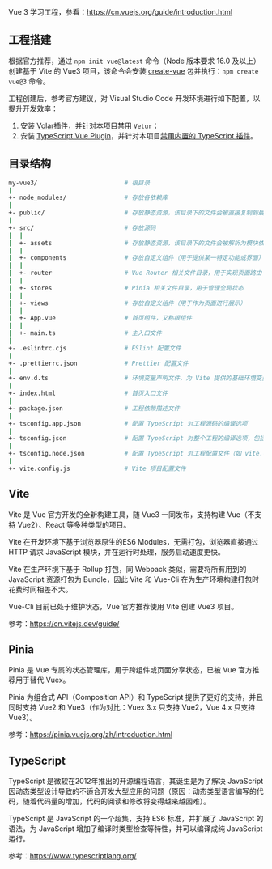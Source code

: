 Vue 3 学习工程，参看：https://cn.vuejs.org/guide/introduction.html

## 工程搭建

根据官方推荐，通过 `npm init vue@latest` 命令（Node 版本要求 16.0 及以上）创建基于 Vite 的 Vue3 项目，该命令会安装 [create-vue](https://www.npmjs.com/package/create-vue) 包并执行：`npm create vue@3` 命令。

工程创建后，参考官方建议，对 Visual Studio Code 开发环境进行如下配置，以提升开发效率：
1. 安装 [Volar](https://marketplace.visualstudio.com/items?itemName=Vue.volar)插件，并针对本项目禁用 `Vetur`；
2. 安装 [TypeScript Vue Plugin](https://marketplace.visualstudio.com/items?itemName=Vue.vscode-typescript-vue-plugin)，并针对本项目[禁用内置的 TypeScript 插件](https://cn.vuejs.org/guide/typescript/overview.html#volar-takeover-mode)。

## 目录结构
```sh
my-vue3/                        # 根目录
|
+- node_modules/                # 存放各依赖库
|
+- public/                      # 存放静态资源，该目录下的文件会被直接复制到最终的打包文件中，引用时需使用绝对路径
|
+- src/                         # 存放源码
|  |
|  +- assets                    # 存放静态资源，该目录下的文件会被解析为模块依赖，通过相对路径引用
|  |
|  +- components                # 存放自定义组件（用于提供某一特定功能或界面）
|  |
|  +- router                    # Vue Router 相关文件目录，用于实现页面路由
|  |
|  +- stores                    # Pinia 相关文件目录，用于管理全局状态
|  |
|  +- views                     # 存放自定义组件（用于作为页面进行展示）
|  |
|  +- App.vue                   # 首页组件，又称根组件
|  |
|  +- main.ts                   # 主入口文件
|
+- .eslintrc.cjs                # ESlint 配置文件
|
+- .prettierrc.json             # Prettier 配置文件
|
+- env.d.ts                     # 环境变量声明文件，为 Vite 提供的基础环境变量和开发者自定义的环境变量提供类型信息，用于智能提示和类型检查
|
+- index.html                   # 首页入口文件
|
+- package.json                 # 工程依赖描述文件
|
+- tsconfig.app.json            # 配置 TypeScript 对工程源码的编译选项
|
+- tsconfig.json                # 配置 TypeScript 对整个工程的编译选项，包括 tsconfig.app.json 和 tsconfig.node.json  
|
+- tsconfig.node.json           # 配置 TypeScript 对工程配置文件（如 vite.config.ts）的编译选项
|
+- vite.config.js               # Vite 项目配置文件
```

## Vite

Vite 是 Vue 官方开发的全新构建工具，随 Vue3 一同发布，支持构建 Vue（不支持 Vue2）、React 等多种类型的项目。

Vite 在开发环境下基于浏览器原生的ES6 Modules，无需打包，浏览器直接通过 HTTP 请求 JavaScript 模块，并在运行时处理，服务启动速度更快。

Vite 在生产环境下基于 Rollup 打包，同 Webpack 类似，需要将所有用到的 JavaScript 资源打包为 Bundle，因此 Vite 和 Vue-Cli 在为生产环境构建打包时花费时间相差不大。

Vue-Cli 目前已处于维护状态，Vue 官方推荐使用 Vite 创建 Vue3 项目。

参考：https://cn.vitejs.dev/guide/

## Pinia

Pinia 是 Vue 专属的状态管理库，用于跨组件或页面分享状态，已被 Vue 官方推荐用于替代 Vuex。

Pinia 为组合式 API（Composition API）和 TypeScript 提供了更好的支持，并且同时支持 Vue2 和 Vue3（作为对比：Vuex 3.x 只支持 Vue2，Vue 4.x 只支持 Vue3）。

参考：https://pinia.vuejs.org/zh/introduction.html

## TypeScript

TypeScript 是微软在2012年推出的开源编程语言，其诞生是为了解决 JavaScript 因动态类型设计导致的不适合开发大型应用的问题（原因：动态类型语言编写的代码，随着代码量的增加，代码的阅读和修改将变得越来越困难）。

TypeScript 是 JavaScript 的一个超集，支持 ES6 标准，并扩展了 JavaScript 的语法，为 JavaScript 增加了编译时类型检查等特性，并可以编译成纯 JavaScript 运行。

参考：https://www.typescriptlang.org/